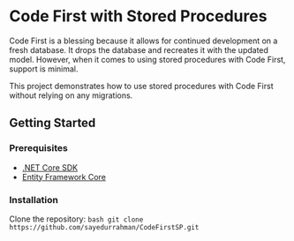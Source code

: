 # Code First with Stored Procedures

Code First is a blessing because it allows for continued development on a fresh database. It drops the database and recreates it with the updated model. However, when it comes to using stored procedures with Code First, support is minimal.

This project demonstrates how to use stored procedures with Code First without relying on any migrations.

## Getting Started

### Prerequisites

- [.NET Core SDK](https://dotnet.microsoft.com/download)
- [Entity Framework Core](https://docs.microsoft.com/en-us/ef/core/)

### Installation
Clone the repository:
    ```bash
    git clone https://github.com/sayedurrahman/CodeFirstSP.git
    ```
